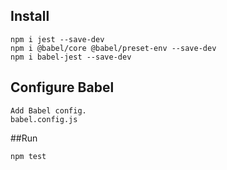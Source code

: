 ## Install

```
npm i jest --save-dev 
npm i @babel/core @babel/preset-env --save-dev
npm i babel-jest --save-dev
```

## Configure Babel
```
Add Babel config.
babel.config.js

```

##Run 

```
npm test
```